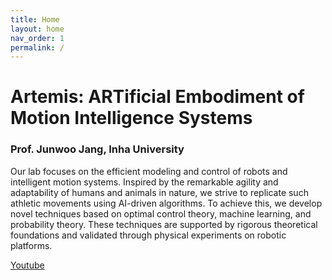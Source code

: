 ```yaml
---
title: Home
layout: home
nav_order: 1
permalink: /
---
```


# Artemis: ARTificial Embodiment of Motion Intelligence Systems

### Prof. Junwoo Jang, Inha University

Our lab focuses on the efficient modeling and control of robots and intelligent motion systems. Inspired by the remarkable agility and adaptability of humans and animals in nature, we strive to replicate such athletic movements using AI-driven algorithms. To achieve this, we develop novel techniques based on optimal control theory, machine learning, and probability theory. These techniques are supported by rigorous theoretical foundations and validated through physical experiments on robotic platforms.

[Youtube](https://www.youtube.com/channel/UCF_fnL_JG-Y0Xm9hdpdjSkQ)
